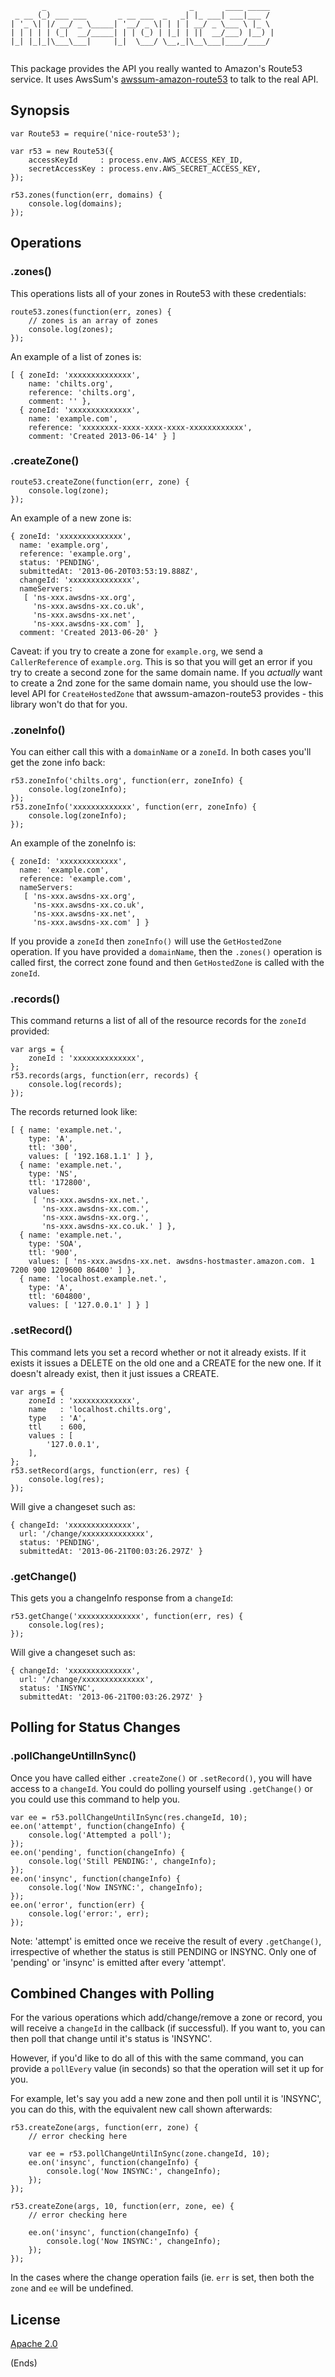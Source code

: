 ```
       _                                _       ____ _____ 
 _ __ (_) ___ ___       _ __ ___  _   _| |_ ___| ___|___ / 
| '_ \| |/ __/ _ \_____| '__/ _ \| | | | __/ _ \___ \ |_ \ 
| | | | | (_|  __/_____| | | (_) | |_| | ||  __/___) |__) |
|_| |_|_|\___\___|     |_|  \___/ \__,_|\__\___|____/____/ 
                                                           
```

This package provides the API you really wanted to Amazon's Route53 service. It uses AwsSum's
[awssum-amazon-route53](https://github.com/awssum/awssum-amazon-route53) to talk to the real API.

## Synopsis ##

```
var Route53 = require('nice-route53');

var r53 = new Route53({
    accessKeyId     : process.env.AWS_ACCESS_KEY_ID,
    secretAccessKey : process.env.AWS_SECRET_ACCESS_KEY,
});

r53.zones(function(err, domains) {
    console.log(domains);
});
```

## Operations ##

### .zones() ###

This operations lists all of your zones in Route53 with these credentials:

```
route53.zones(function(err, zones) {
    // zones is an array of zones
    console.log(zones);
});
```

An example of a list of zones is:

```
[ { zoneId: 'xxxxxxxxxxxxxx',
    name: 'chilts.org',
    reference: 'chilts.org',
    comment: '' },
  { zoneId: 'xxxxxxxxxxxxxx',
    name: 'example.com',
    reference: 'xxxxxxxx-xxxx-xxxx-xxxx-xxxxxxxxxxxx',
    comment: 'Created 2013-06-14' } ]
```

### .createZone() ###

```
route53.createZone(function(err, zone) {
    console.log(zone);
});
```

An example of a new zone is:

```
{ zoneId: 'xxxxxxxxxxxxxx',
  name: 'example.org',
  reference: 'example.org',
  status: 'PENDING',
  submittedAt: '2013-06-20T03:53:19.888Z',
  changeId: 'xxxxxxxxxxxxxx',
  nameServers:
   [ 'ns-xxx.awsdns-xx.org',
     'ns-xxx.awsdns-xx.co.uk',
     'ns-xxx.awsdns-xx.net',
     'ns-xxx.awsdns-xx.com' ],
  comment: 'Created 2013-06-20' }
```

Caveat: if you try to create a zone for ```example.org```, we send a ```CallerReference``` of ```example.org```. This
is so that you will get an error if you try to create a second zone for the same domain name. If you *actually* want to
create a 2nd zone for the same domain name, you should use the low-level API for ```CreateHostedZone``` that
awssum-amazon-route53 provides - this library won't do that for you.

### .zoneInfo() ###

You can either call this with a ```domainName``` or a ```zoneId```. In both cases you'll get the zone info back:

```
r53.zoneInfo('chilts.org', function(err, zoneInfo) {
    console.log(zoneInfo);
});
r53.zoneInfo('xxxxxxxxxxxxx', function(err, zoneInfo) {
    console.log(zoneInfo);
});
```

An example of the zoneInfo is:

```
{ zoneId: 'xxxxxxxxxxxxx',
  name: 'example.com',
  reference: 'example.com',
  nameServers:
   [ 'ns-xxx.awsdns-xx.org',
     'ns-xxx.awsdns-xx.co.uk',
     'ns-xxx.awsdns-xx.net',
     'ns-xxx.awsdns-xx.com' ] }
```

If you provide a ```zoneId``` then ```zoneInfo()``` will use the ```GetHostedZone``` operation. If you have provided a
```domainName```, then the ```.zones()``` operation is called first, the correct zone found and then
```GetHostedZone``` is called with the ```zoneId```.

### .records() ###

This command returns a list of all of the resource records for the ```zoneId``` provided:

```
var args = {
    zoneId : 'xxxxxxxxxxxxxx',
};
r53.records(args, function(err, records) {
    console.log(records);
});
```

The records returned look like:

```
[ { name: 'example.net.',
    type: 'A',
    ttl: '300',
    values: [ '192.168.1.1' ] },
  { name: 'example.net.',
    type: 'NS',
    ttl: '172800',
    values:
     [ 'ns-xxx.awsdns-xx.net.',
       'ns-xxx.awsdns-xx.com.',
       'ns-xxx.awsdns-xx.org.',
       'ns-xxx.awsdns-xx.co.uk.' ] },
  { name: 'example.net.',
    type: 'SOA',
    ttl: '900',
    values: [ 'ns-xxx.awsdns-xx.net. awsdns-hostmaster.amazon.com. 1 7200 900 1209600 86400' ] },
  { name: 'localhost.example.net.',
    type: 'A',
    ttl: '604800',
    values: [ '127.0.0.1' ] } ]
```

### .setRecord() ###

This command lets you set a record whether or not it already exists. If it exists it issues a DELETE on the old one and
a CREATE for the new one. If it doesn't already exist, then it just issues a CREATE.

```
var args = {
    zoneId : 'xxxxxxxxxxxxx',
    name   : 'localhost.chilts.org',
    type   : 'A',
    ttl    : 600,
    values : [
        '127.0.0.1',
    ],
};
r53.setRecord(args, function(err, res) {
    console.log(res);
});
```

Will give a changeset such as:

```
{ changeId: 'xxxxxxxxxxxxxx',
  url: '/change/xxxxxxxxxxxxxx',
  status: 'PENDING',
  submittedAt: '2013-06-21T00:03:26.297Z' }
```

### .getChange() ###

This gets you a changeInfo response from a ```changeId```:

```
r53.getChange('xxxxxxxxxxxxxx', function(err, res) {
    console.log(res);
});
```

Will give a changeset such as:

```
{ changeId: 'xxxxxxxxxxxxxx',
  url: '/change/xxxxxxxxxxxxxx',
  status: 'INSYNC',
  submittedAt: '2013-06-21T00:03:26.297Z' }
```

## Polling for Status Changes ##

### .pollChangeUntilInSync() ###

Once you have called either ```.createZone()``` or ```.setRecord()```, you will have access to a ```changeId```. You
could do polling yourself using ```.getChange()``` or you could use this command to help you.

```
var ee = r53.pollChangeUntilInSync(res.changeId, 10);
ee.on('attempt', function(changeInfo) {
    console.log('Attempted a poll');
});
ee.on('pending', function(changeInfo) {
    console.log('Still PENDING:', changeInfo);
});
ee.on('insync', function(changeInfo) {
    console.log('Now INSYNC:', changeInfo);
});
ee.on('error', function(err) {
    console.log('error:', err);
});
```

Note: 'attempt' is emitted once we receive the result of every ```.getChange()```, irrespective of whether the status
is still PENDING or INSYNC. Only one of 'pending' or 'insync' is emitted after every 'attempt'.

## Combined Changes with Polling ##

For the various operations which add/change/remove a zone or record, you will receive a ```changeId``` in the callback
(if successful). If you want to, you can then poll that change until it's status is 'INSYNC'.

However, if you'd like to do all of this with the same command, you can provide a ```pollEvery``` value (in seconds) so
that the operation will set it up for you.

For example, let's say you add a new zone and then poll until it is 'INSYNC', you can do this, with the equivalent new
call shown afterwards:

```
r53.createZone(args, function(err, zone) {
    // error checking here

    var ee = r53.pollChangeUntilInSync(zone.changeId, 10);
    ee.on('insync', function(changeInfo) {
        console.log('Now INSYNC:', changeInfo);
    });
});

r53.createZone(args, 10, function(err, zone, ee) {
    // error checking here

    ee.on('insync', function(changeInfo) {
        console.log('Now INSYNC:', changeInfo);
    });
});
```

In the cases where the change operation fails (ie. ```err``` is set, then both the ```zone``` and ```ee``` will be
undefined.


## License ##

[Apache 2.0](http://www.apache.org/licenses/LICENSE-2.0.txt)

(Ends)
